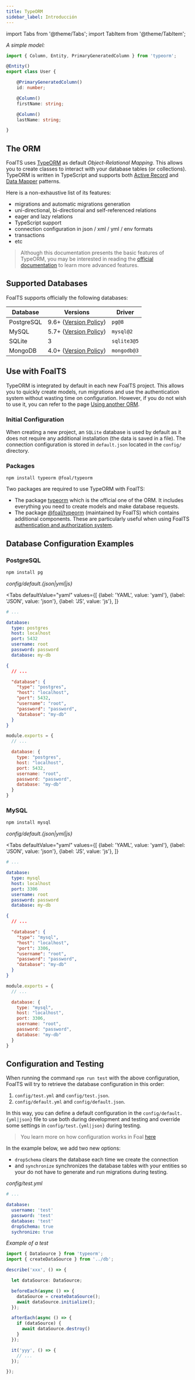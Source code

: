 ```yaml
---
title: TypeORM
sidebar_label: Introducción
---
```


import Tabs from '@theme/Tabs';
import TabItem from '@theme/TabItem';


*A simple model:*
```typescript
import { Column, Entity, PrimaryGeneratedColumn } from 'typeorm';

@Entity()
export class User {

    @PrimaryGeneratedColumn()
    id: number;

    @Column()
    firstName: string;

    @Column()
    lastName: string;

}
```

## The ORM

FoalTS uses [TypeORM](https://typeorm.io/) as default *Object-Relational Mapping*. This allows you to create classes to interact with your database tables (or collections). TypeORM is written in TypeScript and supports both [Active Record](https://en.wikipedia.org/wiki/Active_record_pattern) and [Data Mapper](https://en.wikipedia.org/wiki/Data_mapper_pattern) patterns.

Here is a non-exhaustive list of its features:
- migrations and automatic migrations generation
- uni-directional, bi-directional and self-referenced relations
- eager and lazy relations
- TypeScript support
- connection configuration in json / xml / yml / env formats
- transactions
- etc

> Although this documentation presents the basic features of TypeORM, you may be interested in reading the [official documentation](https://typeorm.io/) to learn more advanced features.

## Supported Databases

FoalTS supports officially the following databases:

| Database | Versions | Driver |
| --- | --- | --- |
| PostgreSQL | 9.6+ ([Version Policy](https://www.postgresql.org/support/versioning/)) | `pg@8` |
| MySQL | 5.7+ ([Version Policy](https://en.wikipedia.org/wiki/MySQL#Release_history)) | `mysql@2` |
| SQLite | 3 | `sqlite3@5` |
| MongoDB | 4.0+ ([Version Policy](https://www.mongodb.com/support-policy)) | `mongodb@3` |

## Use with FoalTS

TypeORM is integrated by default in each new FoalTS project. This allows you to quickly create models, run migrations and use the authentication system without wasting time on configuration. However, if you do not wish to use it, you can refer to the page [Using another ORM](../other-orm/introduction.md).

### Initial Configuration

When creating a new project, an `SQLite` database is used by default as it does not require any additional installation (the data is saved in a file). The connection configuration is stored in `default.json` located in the `config/` directory.

### Packages

```
npm install typeorm @foal/typeorm
```

Two packages are required to use TypeORM with FoalTS:
- The package [typeorm](https://www.npmjs.com/package/typeorm) which is the official one of the ORM. It includes everything you need to create models and make database requests.
- The package [@foal/typeorm](https://www.npmjs.com/package/@foal/typeorm) (maintained by FoalTS) which contains additional components. These are particularly useful when using FoalTS [authentication and authorization system](../../authentication/quick-start.md).

## Database Configuration Examples

### PostgreSQL

```sh
npm install pg
```

*config/default.{json|yml|js}*

<Tabs
  defaultValue="yaml"
  values={[
    {label: 'YAML', value: 'yaml'},
    {label: 'JSON', value: 'json'},
    {label: 'JS', value: 'js'},
  ]}
>
<TabItem value="yaml">

```yaml
# ...

database:
  type: postgres
  host: localhost
  port: 5432
  username: root
  password: password
  database: my-db
```

</TabItem>
<TabItem value="json">

```json
{
  // ...

  "database": {
    "type": "postgres",
    "host": "localhost",
    "port": 5432,
    "username": "root",
    "password": "password",
    "database": "my-db"
  }
}
```

</TabItem>
<TabItem value="js">

```javascript
module.exports = {
  // ...

  database: {
    type: "postgres",
    host: "localhost",
    port: 5432,
    username: "root",
    password: "password",
    database: "my-db"
  }
}
```

</TabItem>
</Tabs>

### MySQL

```sh
npm install mysql
```

*config/default.{json|yml|js}*

<Tabs
  defaultValue="yaml"
  values={[
    {label: 'YAML', value: 'yaml'},
    {label: 'JSON', value: 'json'},
    {label: 'JS', value: 'js'},
  ]}
>
<TabItem value="yaml">

```yaml
# ...

database:
  type: mysql
  host: localhost
  port: 3306
  username: root
  password: password
  database: my-db
```

</TabItem>
<TabItem value="json">

```json
{
  // ...

  "database": {
    "type": "mysql",
    "host": "localhost",
    "port": 3306,
    "username": "root",
    "password": "password",
    "database": "my-db"
  }
}
```

</TabItem>
<TabItem value="js">

```javascript
module.exports = {
  // ...

  database: {
    type: "mysql",
    host: "localhost",
    port: 3306,
    username: "root",
    password: "password",
    database: "my-db"
  }
}
```

</TabItem>
</Tabs>

## Configuration and Testing

When running the command `npm run test` with the above configuration, FoalTS will try to retrieve the database configuration in this order:

1. `config/test.yml` and `config/test.json`.
2. `config/default.yml` and `config/default.json`.

In this way, you can define a default configuration in the `config/default.{yml|json}` file to use both during development and testing and override some settings in `config/test.{yml|json}` during testing.

> You learn more on how configuration works in Foal [here](../../architecture/configuration.md)

In the example below, we add two new options:
- `dropSchema` clears the database each time we create the connection
- and `synchronize` synchronizes the database tables with your entities so your do not have to generate and run migrations during testing.

*config/test.yml*
```yaml
# ...

database:
  username: 'test'
  password: 'test'
  database: 'test'
  dropSchema: true
  sychronize: true
```

*Example of a test*
```typescript
import { DataSource } from 'typeorm';
import { createDataSource } from '../db';

describe('xxx', () => {

  let dataSource: DataSource;

  beforeEach(async () => {
    dataSource = createDataSource();
    await dataSource.initialize();
  });

  afterEach(async () => {
    if (dataSource) {
      await dataSource.destroy()
    }
  });

  it('yyy', () => {
    // ...
  });

});
```
